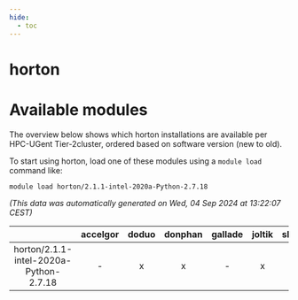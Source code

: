 ```yaml
---
hide:
  - toc
---
```


horton
======

# Available modules


The overview below shows which horton installations are available per HPC-UGent Tier-2cluster, ordered based on software version (new to old).

To start using horton, load one of these modules using a `module load` command like:

```shell
module load horton/2.1.1-intel-2020a-Python-2.7.18
```

*(This data was automatically generated on Wed, 04 Sep 2024 at 13:22:07 CEST)*  

| |accelgor|doduo|donphan|gallade|joltik|shinx|skitty|
| :---: | :---: | :---: | :---: | :---: | :---: | :---: | :---: |
|horton/2.1.1-intel-2020a-Python-2.7.18|-|x|x|-|x|-|x|
